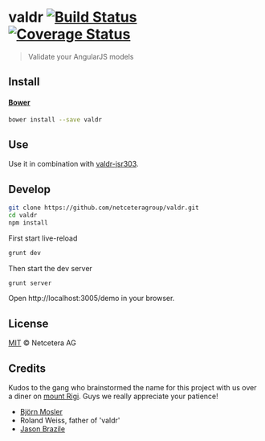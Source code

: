 # valdr [![Build Status](https://travis-ci.org/netceteragroup/valdr.png?branch=master)](https://travis-ci.org/netceteragroup/valdr) [![Coverage Status](https://coveralls.io/repos/netceteragroup/valdr/badge.png?branch=master)](https://coveralls.io/r/netceteragroup/valdr?branch=master)

> Validate your AngularJS models

## Install

#### [Bower](http://bower.io)

```bash
bower install --save valdr
```

## Use

Use it in combination with [valdr-jsr303](https://github.com/netceteragroup/valdr-bean-validation).

## Develop

```bash
git clone https://github.com/netceteragroup/valdr.git
cd valdr
npm install
```

First start live-reload
```bash
grunt dev
```

Then start the dev server
```bash
grunt server
```

Open http://localhost:3005/demo in your browser.

## License

[MIT](http://opensource.org/licenses/MIT) © Netcetera AG

## Credits

Kudos to the gang who brainstormed the name for this project with us over a diner on [mount Rigi](https://maps.google.com/maps?q=Hotel+Rigi+Kaltbad&hl=en&cid=7481422441262508040&gl=US&hq=Hotel+Rigi+Kaltbad&t=m&z=16). Guys we really appreciate your patience!
* [Björn Mosler](https://github.com/brelsom)
* Roland Weiss, father of 'valdr'
* [Jason Brazile](https://github.com/jbrazile)
